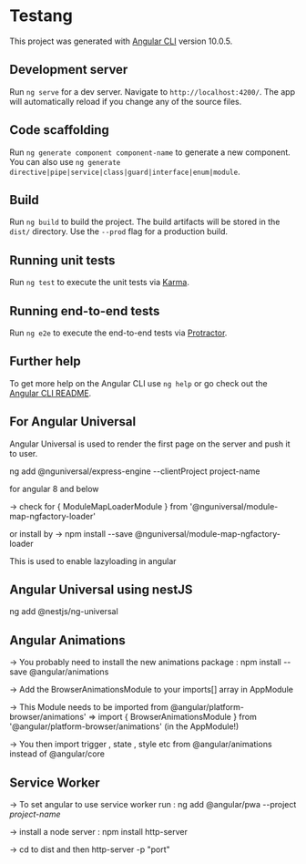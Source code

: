 # Testang

This project was generated with [Angular CLI](https://github.com/angular/angular-cli) version 10.0.5.

## Development server

Run `ng serve` for a dev server. Navigate to `http://localhost:4200/`. The app will automatically reload if you change any of the source files.

## Code scaffolding

Run `ng generate component component-name` to generate a new component. You can also use `ng generate directive|pipe|service|class|guard|interface|enum|module`.

## Build

Run `ng build` to build the project. The build artifacts will be stored in the `dist/` directory. Use the `--prod` flag for a production build.

## Running unit tests

Run `ng test` to execute the unit tests via [Karma](https://karma-runner.github.io).

## Running end-to-end tests

Run `ng e2e` to execute the end-to-end tests via [Protractor](http://www.protractortest.org/).

## Further help

To get more help on the Angular CLI use `ng help` or go check out the [Angular CLI README](https://github.com/angular/angular-cli/blob/master/README.md).

## For Angular Universal

Angular Universal is used to render the first page on the server and push it to user.

ng add @nguniversal/express-engine --clientProject project-name

for angular 8 and below

-> check for { ModuleMapLoaderModule } from '@nguniversal/module-map-ngfactory-loader'

or install by -> npm install --save @nguniversal/module-map-ngfactory-loader

This is used to enable lazyloading in angular

## Angular Universal using nestJS

ng add @nestjs/ng-universal

## Angular Animations

-> You probably need to install the new animations package : npm install --save @angular/animations

-> Add the BrowserAnimationsModule to your imports[] array in AppModule

-> This Module needs to be imported from @angular/platform-browser/animations' => import { BrowserAnimationsModule } from '@angular/platform-browser/animations' (in the AppModule!)

-> You then import trigger , state , style etc from @angular/animations instead of @angular/core

## Service Worker

-> To set angular to use service worker run : ng add @angular/pwa --project *project-name*

-> install a node server : npm install http-server

-> cd to dist and then http-server -p "port"